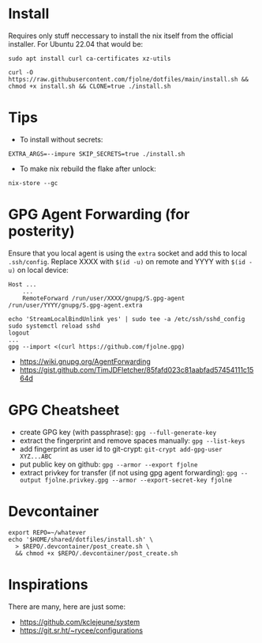 # Install
Requires only stuff neccessary to install the nix itself from the official installer. For Ubuntu 22.04 that would be:
```shell
sudo apt install curl ca-certificates xz-utils
```
```shell
curl -O https://raw.githubusercontent.com/fjolne/dotfiles/main/install.sh && chmod +x install.sh && CLONE=true ./install.sh
```

# Tips
- To install without secrets:
```shell
EXTRA_ARGS=--impure SKIP_SECRETS=true ./install.sh
```
- To make nix rebuild the flake after unlock:
```shell
nix-store --gc
```

# GPG Agent Forwarding (for posterity)
Ensure that you local agent is using the `extra` socket and add this to local `.ssh/config`. Replace XXXX with `$(id -u)` on remote and YYYY with `$(id -u)` on local device:
```
Host ...
    ...
    RemoteForward /run/user/XXXX/gnupg/S.gpg-agent /run/user/YYYY/gnupg/S.gpg-agent.extra
```
```shell
echo 'StreamLocalBindUnlink yes' | sudo tee -a /etc/ssh/sshd_config
sudo systemctl reload sshd
logout
...
gpg --import <(curl https://github.com/fjolne.gpg)
```

- https://wiki.gnupg.org/AgentForwarding
- https://gist.github.com/TimJDFletcher/85fafd023c81aabfad57454111c1564d

# GPG Cheatsheet
- create GPG key (with passphrase):
`gpg --full-generate-key`
- extract the fingerprint and remove spaces manually:
`gpg --list-keys`
- add fingerprint as user id to git-crypt:
`git-crypt add-gpg-user XYZ...ABC`
- put public key on github:
`gpg --armor --export fjolne`
- extract privkey for transfer (if not using gpg agent forwarding):
`gpg --output fjolne.privkey.gpg --armor --export-secret-key fjolne`

# Devcontainer
```shell
export REPO=~/whatever
echo '$HOME/shared/dotfiles/install.sh' \
  > $REPO/.devcontainer/post_create.sh \
  && chmod +x $REPO/.devcontainer/post_create.sh
```

# Inspirations
There are many, here are just some:
- https://github.com/kclejeune/system
- https://git.sr.ht/~rycee/configurations
